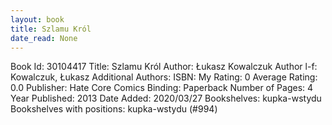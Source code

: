```yaml
---
layout: book
title: Szlamu Król
date_read: None
---
```


Book Id: 30104417
Title: Szlamu Król
Author: Łukasz Kowalczuk
Author l-f: Kowalczuk, Łukasz
Additional Authors: 
ISBN: 
My Rating: 0
Average Rating: 0.0
Publisher: Hate Core Comics
Binding: Paperback
Number of Pages: 4
Year Published: 2013
Date Added: 2020/03/27
Bookshelves: kupka-wstydu
Bookshelves with positions: kupka-wstydu (#994)

